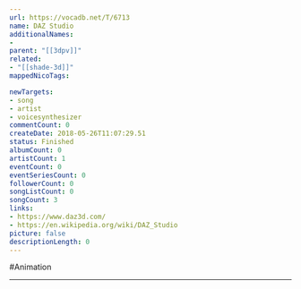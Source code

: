 ```yaml
---
url: https://vocadb.net/T/6713
name: DAZ Studio
additionalNames: 
- 
parent: "[[3dpv]]"
related:
- "[[shade-3d]]"
mappedNicoTags:

newTargets:
- song
- artist
- voicesynthesizer
commentCount: 0
createDate: 2018-05-26T11:07:29.51
status: Finished
albumCount: 0
artistCount: 1
eventCount: 0
eventSeriesCount: 0
followerCount: 0
songListCount: 0
songCount: 3
links: 
- https://www.daz3d.com/
- https://en.wikipedia.org/wiki/DAZ_Studio
picture: false
descriptionLength: 0
---
```


#Animation



---

